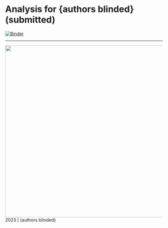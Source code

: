 Analysis for {authors blinded} (submitted)
=============================================


[![Binder](https://mybinder.org/badge_logo.svg)](https://mybinder.org/v2/gh/nomcomm/communication_teacher_nlg/HEAD)



***

<img align="right" width=550px src=data/explainer_fig.png> 





2023 | {authors blinded} 
